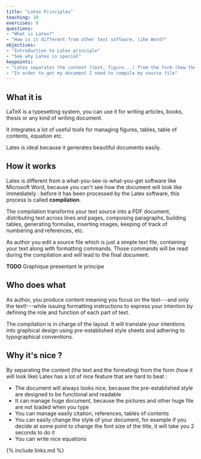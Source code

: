 ```yaml
---
title: "Latex Principles"
teaching: 10
exercises: 0
questions:
- "What is Latex?"
- "How is it different from other text software, like Word?"
objectives:
- "Introduction to Latex principle"
- "See why Latex is special"
keypoints:
- "Latex separates the content (text, figure...) from the form (how the document will look like)"
- "In order to get my document I need to compile my source file"
---
```


## What it is

LaTeX is a typesetting system, you can use it for writing articles, books, thesis or any kind of writing document.

It integrates a lot of useful tools for managing figures, tables, table of contents, equation etc.

Latex is ideal because it generates beautiful documents easily.

## How it works

Latex is different from a what-you-see-is-what-you-get software like Microsoft Word, because you can't see how the document will look like immediately : before it has been processed by the Latex software, this process is called **compilation**.

The compilation transforms your text source into a PDF document, distributing text across lines and pages, composing paragraphs, building tables, generating formulas, inserting images, keeping of track of numbering and references, etc.

As author you edit a source file which is just a simple text file, containing your text along with formatting commands. Those commands will be read during the compilation and will lead to the final document.

**TODO** Graphique presentant le principe

## Who does what

As author, you produce content meaning you focus on the text---and only the text!---while issuing formatting instructions to express your intention by defining the role and function of each part of text.

The compilation is in charge of the layout. It will translate your intentions into graphical design using pre-established style sheets and adhering to typographical conventions.

## Why it's nice ?
By separating the content (the text and the formating) from the form (how it will look like) Latex has a lot of nice feature that are hard to beat :

* The document will always looks nice, because the pre-established style are designed to be functional and readable
* It can manage huge document, because the pictures and other huge file are not loaded when you type
* You can manage easily citation, references, tables of contents
* You can easily change the style of your document, for example if you decide at some point to change the font size of the title, it will take you 2 seconds to do it
* You can write nice equations


{% include links.md %}
